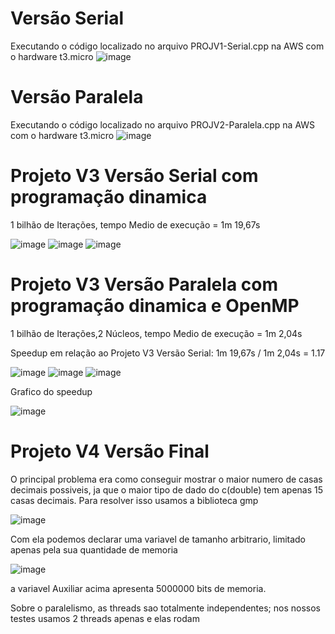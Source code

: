 # Versão Serial

Executando o código localizado no arquivo PROJV1-Serial.cpp na AWS com o hardware t3.micro
![image](https://user-images.githubusercontent.com/74461314/196826746-71bc3fc8-fbee-4632-8699-5e48f790e5f2.png)

# Versão Paralela

Executando o código localizado no arquivo PROJV2-Paralela.cpp na AWS com o hardware t3.micro
![image](https://user-images.githubusercontent.com/74461314/196829457-d9901cea-0661-4f37-9285-c0aa41fc29c5.png)

# Projeto V3 Versão Serial com programação dinamica  

1 bilhão de Iterações, tempo Medio de execução = 1m 19,67s

![image](https://user-images.githubusercontent.com/74374381/200983805-faba2c71-9c37-496d-940b-3bdd91491c6b.png)
![image](https://user-images.githubusercontent.com/74374381/200984143-67ba7beb-6eb9-4e64-97c6-6080a90c20c0.png)
![image](https://user-images.githubusercontent.com/74374381/200984325-55340a0c-e54b-485b-9913-8d026fd6f4fb.png)


# Projeto V3 Versão Paralela com programação dinamica e OpenMP

1 bilhão de Iterações,2 Núcleos, tempo Medio de execução = 1m 2,04s

Speedup em relação ao Projeto V3 Versão Serial: 1m 19,67s / 1m 2,04s = 1.17

![image](https://user-images.githubusercontent.com/74374381/200982173-da3dad02-33f3-4ce7-9132-1210c6356cac.png)
![image](https://user-images.githubusercontent.com/74374381/200982379-4bda08e5-4bf7-4682-a08e-1b2595cd085a.png)
![image](https://user-images.githubusercontent.com/74374381/200982536-b73f36c1-6a2d-42dc-a167-bb83aa029152.png)

Grafico do speedup

![image](https://user-images.githubusercontent.com/74374381/200991101-413c0b1c-7929-4137-843f-63e2338af601.png)

# Projeto V4 Versão Final
O principal problema era como conseguir mostrar o maior numero de casas decimais possiveis, ja que o maior tipo de dado do c(double) tem apenas 15 casas decimais.
Para resolver isso usamos a biblioteca gmp

![image](https://user-images.githubusercontent.com/74374381/203760053-f686a646-105c-45b4-8597-aaf78de2ce98.png)

Com ela podemos declarar uma variavel de tamanho arbitrario, limitado apenas pela sua quantidade de memoria

![image](https://user-images.githubusercontent.com/74374381/203760394-9f0dd41a-ca03-4b5c-af19-fed96985508f.png)

a variavel Auxiliar acima apresenta 5000000 bits de memoria.

Sobre o paralelismo, as threads sao totalmente independentes; nos nossos testes usamos 2 threads apenas e elas rodam





